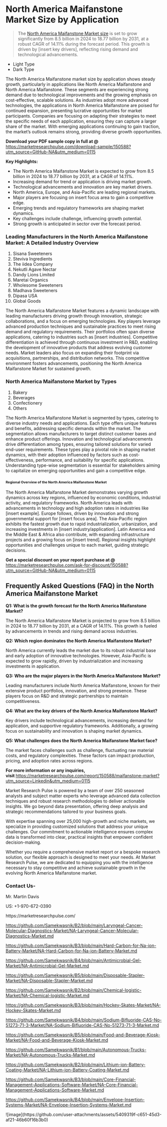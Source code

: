 <h1>North America Maifanstone Market&nbsp;Size by Application</h1><blockquote><p>The <a href="https://marketresearchpulse.com/download-sample/150588?utm_source=GitHub-NA&amp;utm_medium=0115">North America Maifanstone Market size</a> is set to grow significantly from 8.5 billion in 2024 to 18.77 billion by 2031, at a robust CAGR of 14.11% during the forecast period. This growth is driven by [insert key drivers], reflecting rising demand and technological advancements.</p></blockquote><ul><li>Light Type<li> Dark Type</li></ul><p>The North America Maifanstone market size by application shows steady growth, particularly in applications like North America Maifanstone and North America Maifanstone. These segments are experiencing strong demand due to technological improvements and the growing emphasis on cost-effective, scalable solutions. As industries adopt more advanced technologies, the applications in North America Maifanstone are poised for continued expansion, presenting lucrative opportunities for market participants. Companies are focusing on adapting their strategies to meet the specific needs of each application, ensuring they can capture a larger share of the market. With emerging applications continuing to gain traction, the market’s outlook remains strong, providing diverse growth opportunities.</p><p><strong>Download your PDF sample copy in full at @ </strong><a href="https://marketresearchpulse.com/download-sample/150588?utm_source=GitHub-NA&amp;utm_medium=0115">https://marketresearchpulse.com/download-sample/150588?utm_source=GitHub-NA&amp;utm_medium=0115</a></p><p><strong>Key Highlights: </strong></p><ul><li>The North America Maifanstone Market is expected to grow from 8.5 billion in 2024 to 18.77 billion by 2031, at a CAGR of 14.11%.</li><li>Increasing demand for trend or application is driving market growth.</li><li>Technological advancements and innovation are key market drivers.</li><li>North America, Europe, and Asia-Pacific are leading regional markets.</li><li>Major players are focusing on insert focus area to gain a competitive edge.</li><li>Emerging trends and regulatory frameworks are shaping market dynamics.</li><li>Key challenges include challenge, influencing growth potential.</li><li>Strong growth is anticipated in sector over the forecast period.</li></ul><h3>Leading Manufacturers in the North America Maifanstone Market: A Detailed Industry Overview</h3><ol><li>Sisana Sweeteners</li><li>Steviva Ingredients</li><li>The iidea Company</li><li>Nekutli Agave Nectar</li><li>Dandy Lions Limited</li><li>Maretai Organics</li><li>Wholesome Sweeteners</li><li>Madhava Sweeteners</li><li>Dipasa USA</li><li>Global Goods</li></ol><div class="flex max-w-full flex-col flex-grow"><div class="min-h-8 text-message flex w-full flex-col items-end gap-2 whitespace-normal break-words [.text-message+&amp;]:mt-5" dir="auto" data-message-author-role="assistant" data-message-id="fd8432e4-4910-450d-b182-61b7bfb0a01f" data-message-model-slug="gpt-4o"><div class="flex w-full flex-col gap-1 empty:hidden first:pt-[3px]"><div class="markdown prose w-full break-words dark:prose-invert light"><p>The North America Maifanstone Market features a dynamic landscape with leading manufacturers driving growth through innovation, strategic collaborations, and a focus on emerging technologies. Key players leverage advanced production techniques and sustainable practices to meet rising demand and regulatory requirements. Their portfolios often span diverse applications, catering to industries such as [insert industries]. Competitive differentiation is achieved through continuous investment in R&amp;D, enabling the development of innovative products that address evolving customer needs. Market leaders also focus on expanding their footprint via acquisitions, partnerships, and distribution networks. This competitive environment fosters advancements, positioning the North America Maifanstone Market for sustained growth.</p></div></div></div></div><h3>North America Maifanstone Market by Types</h3><ol><li>Bakery<li> Beverages<li> Confectionery<li> Others</li></ol><div class="flex max-w-full flex-col flex-grow"><div class="min-h-8 text-message flex w-full flex-col items-end gap-2 whitespace-normal break-words [.text-message+&amp;]:mt-5" dir="auto" data-message-author-role="assistant" data-message-id="084470be-0bb7-4664-bddf-5156b4f41249" data-message-model-slug="gpt-4o-mini"><div class="flex w-full flex-col gap-1 empty:hidden first:pt-[3px]"><div class="markdown prose w-full break-words dark:prose-invert light"><p>The North America Maifanstone Market is segmented by types, catering to diverse industry needs and applications. Each type offers unique features and benefits, addressing specific demands within the market. The segmentation allows manufacturers to target distinct customer bases and enhance product offerings. Innovation and technological advancements drive differentiation among types, ensuring tailored solutions for varied end-user requirements. These types play a pivotal role in shaping market dynamics, with their adoption influenced by factors such as cost-effectiveness, performance, and suitability for specific applications. Understanding type-wise segmentation is essential for stakeholders aiming to capitalize on emerging opportunities and gain a competitive edge.</p></div></div></div></div><h3><span style="font-size: 11px;">Regional Overview of the North America Maifanstone Market</span></h3><div class="flex max-w-full flex-col flex-grow"><div class="min-h-8 text-message flex w-full flex-col items-end gap-2 whitespace-normal break-words [.text-message+&amp;]:mt-5" dir="auto" data-message-author-role="assistant" data-message-id="e9038762-ce64-4e30-91c9-9bd413514231" data-message-model-slug="gpt-4o-mini"><div class="flex w-full flex-col gap-1 empty:hidden first:pt-[3px]"><div class="markdown prose w-full break-words dark:prose-invert light"><p>The North America Maifanstone Market demonstrates varying growth dynamics across key regions, influenced by economic conditions, industrial activity, and regulatory frameworks. North America leads with advancements in technology and high adoption rates in industries like [insert example]. Europe follows, driven by innovation and strong governmental support for [insert focus area]. The Asia-Pacific region exhibits the fastest growth due to rapid industrialization, urbanization, and increasing investments in [insert industry/application]. Latin America and the Middle East &amp; Africa also contribute, with expanding infrastructure projects and a growing focus on [insert trend]. Regional insights highlight opportunities and challenges unique to each market, guiding strategic decisions.</p></div></div></div></div><p><strong>Get a special discount on your report purchase at @ </strong><a href="https://marketresearchpulse.com/ask-for-discount/150588?utm_source=GitHub-NA&amp;utm_medium=0115">https://marketresearchpulse.com/ask-for-discount/150588?utm_source=GitHub-NA&amp;utm_medium=0115</a></p><h2>Frequently Asked Questions (FAQ) in the North America Maifanstone Market</h2><p><strong>Q1: What is the growth forecast for the North America Maifanstone Market?</strong></p><p>The North America Maifanstone Market is projected to grow from 8.5 billion in 2024 to 18.77 billion by 2031, at a CAGR of 14.11%. This growth is fueled by advancements in trends and rising demand across industries.</p><p><strong>Q2: Which region dominates the North America Maifanstone Market?</strong></p><p>North America currently leads the market due to its robust industrial base and early adoption of innovative technologies. However, Asia-Pacific is expected to grow rapidly, driven by industrialization and increasing investments in application.</p><p><strong>Q3: Who are the major players in the North America Maifanstone Market?</strong></p><p>Leading manufacturers include North America Maifanstone, known for their extensive product portfolios, innovation, and strong presence. These players focus on R&amp;D and strategic partnerships to maintain competitiveness.</p><p><strong>Q4: What are the key drivers of the North America Maifanstone Market?</strong></p><p>Key drivers include technological advancements, increasing demand for application, and supportive regulatory frameworks. Additionally, a growing focus on sustainability and innovation is shaping market dynamics.</p><p><strong>Q5: What challenges does the North America Maifanstone Market face?</strong></p><p>The market faces challenges such as challenge, fluctuating raw material costs, and regulatory complexities. These factors can impact production, pricing, and adoption rates across regions.</p><p><strong>For more information or any inquiries, visit&nbsp;</strong><a href="https://marketresearchpulse.com/report/150588/maifanstone-market?utm_source=Linkedin&utm_medium=0115">https://marketresearchpulse.com/report/150588/maifanstone-market?utm_source=Linkedin&utm_medium=0115</a></p><p>Market Research Pulse is powered by a team of over 250 seasoned analysts and subject matter experts who leverage advanced data collection techniques and robust research methodologies to deliver actionable insights. We go beyond data presentation, offering deep analysis and strategic recommendations tailored to your business goals.</p><p>With expertise spanning over 25,000 high-growth and niche markets, we specialize in providing customized solutions that address your unique challenges. Our commitment to actionable intelligence ensures complex data is transformed into clear, practical insights that empower confident decision-making.</p><p>Whether you require a comprehensive market report or a bespoke research solution, our flexible approach is designed to meet your needs. At Market Research Pulse, we are dedicated to equipping you with the intelligence necessary to stay competitive and achieve sustainable growth in the evolving North America Maifanstone market.</p><h3><strong>Contact Us-</strong></h3><p>Mr. Martin Davis</p><p>US: +1-970-672-0390</p><p>https://marketresearchpulse.com/</p><p><a href="https://github.com/Samekwasnik/B2/blob/main/Laryngeal-Cancer-Molecular-Diagnostics-Market/NA-Laryngeal-Cancer-Molecular-Diagnostics-Market.md">https://github.com/Samekwasnik/B2/blob/main/Laryngeal-Cancer-Molecular-Diagnostics-Market/NA-Laryngeal-Cancer-Molecular-Diagnostics-Market.md</a></p><p><a href="https://github.com/Samekwasnik/B3/blob/main/Hard-Carbon-for-Na-ion-Battery-Market/NA-Hard-Carbon-for-Na-ion-Battery-Market.md">https://github.com/Samekwasnik/B3/blob/main/Hard-Carbon-for-Na-ion-Battery-Market/NA-Hard-Carbon-for-Na-ion-Battery-Market.md</a></p><p><a href="https://github.com/Samekwasnik/B4/blob/main/Antimicrobial-Gel-Market/NA-Antimicrobial-Gel-Market.md">https://github.com/Samekwasnik/B4/blob/main/Antimicrobial-Gel-Market/NA-Antimicrobial-Gel-Market.md</a></p><p><a href="https://github.com/Samekwasnik/B5/blob/main/Disposable-Stapler-Market/NA-Disposable-Stapler-Market.md">https://github.com/Samekwasnik/B5/blob/main/Disposable-Stapler-Market/NA-Disposable-Stapler-Market.md</a></p><p><a href="https://github.com/Samekwasnik/B2/blob/main/Chemical-logistic-Market/NA-Chemical-logistic-Market.md">https://github.com/Samekwasnik/B2/blob/main/Chemical-logistic-Market/NA-Chemical-logistic-Market.md</a></p><p><a href="https://github.com/Samekwasnik/B3/blob/main/Hockey-Skates-Market/NA-Hockey-Skates-Market.md">https://github.com/Samekwasnik/B3/blob/main/Hockey-Skates-Market/NA-Hockey-Skates-Market.md</a></p><p><a href="https://github.com/Samekwasnik/B4/blob/main/Sodium-Bifluoride-CAS-No-51273-71-3-Market/NA-Sodium-Bifluoride-CAS-No-51273-71-3-Market.md">https://github.com/Samekwasnik/B4/blob/main/Sodium-Bifluoride-CAS-No-51273-71-3-Market/NA-Sodium-Bifluoride-CAS-No-51273-71-3-Market.md</a></p><p><a href="https://github.com/Samekwasnik/B5/blob/main/Food-and-Beverage-Kiosk-Market/NA-Food-and-Beverage-Kiosk-Market.md">https://github.com/Samekwasnik/B5/blob/main/Food-and-Beverage-Kiosk-Market/NA-Food-and-Beverage-Kiosk-Market.md</a></p><p><a href="https://github.com/Samekwasnik/B1/blob/main/Autonomous-Trucks-Market/NA-Autonomous-Trucks-Market.md">https://github.com/Samekwasnik/B1/blob/main/Autonomous-Trucks-Market/NA-Autonomous-Trucks-Market.md</a></p><p><a href="https://github.com/Samekwasnik/B2/blob/main/Lithium-ion-Battery-Coating-Market/NA-Lithium-ion-Battery-Coating-Market.md">https://github.com/Samekwasnik/B2/blob/main/Lithium-ion-Battery-Coating-Market/NA-Lithium-ion-Battery-Coating-Market.md</a></p><p><a href="https://github.com/Samekwasnik/B3/blob/main/Core-Financial-Management-Applications-Software-Market/NA-Core-Financial-Management-Applications-Software-Market.md">https://github.com/Samekwasnik/B3/blob/main/Core-Financial-Management-Applications-Software-Market/NA-Core-Financial-Management-Applications-Software-Market.md</a></p><p><a href="https://github.com/Samekwasnik/B4/blob/main/Envelope-Insertion-Systems-Market/NA-Envelope-Insertion-Systems-Market.md">https://github.com/Samekwasnik/B4/blob/main/Envelope-Insertion-Systems-Market/NA-Envelope-Insertion-Systems-Market.md</a></p>
![image](https://github.com/user-attachments/assets/5409319f-c651-45d3-af21-46b60f16b3b0)
